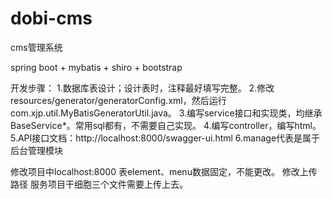 # dobi-cms
cms管理系统

spring boot + mybatis + shiro + bootstrap

开发步骤：
1.数据库表设计；设计表时，注释最好填写完整。
2.修改resources/generator/generatorConfig.xml，然后运行com.xjp.util.MyBatisGeneratorUtil.java。
3.编写service接口和实现类，均继承BaseService*。常用sql都有，不需要自己实现。
4.编写controller，编写html。
5.API接口文档：http://localhost:8000/swagger-ui.html
6.manage代表是属于后台管理模块


修改项目中localhost:8000 
表element、menu数据固定，不能更改。
修改上传路径
服务项目干细胞三个文件需要上传上去。

